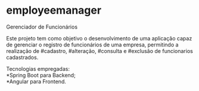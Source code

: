 # employeemanager
Gerenciador de Funcionários

Este projeto tem como objetivo o desenvolvimento de uma aplicação capaz de gerenciar o registro de funcionários de uma empresa, permitindo a realização de #cadastro, #alteração, #consulta e #exclusão de funcionarios cadastrados.

Tecnologias empregadas: \
*Spring Boot para Backend; \
*Angular para Frontend.
